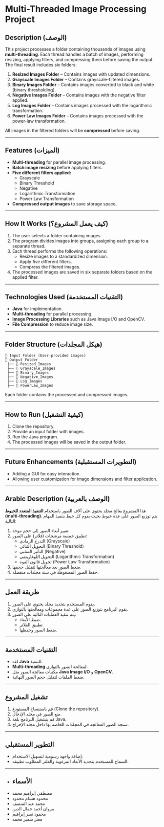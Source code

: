 # Multi-Threaded Image Processing Project

## Description (الوصف)
This project processes a folder containing thousands of images using **multi-threading**. Each thread handles a batch of images, performing resizing, applying filters, and compressing them before saving the output. The final result includes six folders:

1. **Resized Images Folder** – Contains images with updated dimensions.
2. **Grayscale Images Folder** – Contains grayscale-filtered images.
3. **Binary Images Folder** – Contains images converted to black and white (binary thresholding).
4. **Negative Images Folder** – Contains images with the negative filter applied.
5. **Log Images Folder** – Contains images processed with the logarithmic transformation.
6. **Power Law Images Folder** – Contains images processed with the power-law transformation.

All images in the filtered folders will be **compressed** before saving.

---
## Features (الميزات)
- **Multi-threading** for parallel image processing.
- **Batch image resizing** before applying filters.
- **Five different filters applied:**
  - Grayscale
  - Binary Threshold
  - Negative
  - Logarithmic Transformation
  - Power Law Transformation
- **Compressed output images** to save storage space.

---
## How It Works (كيف يعمل المشروع؟)
1. The user selects a folder containing images.
2. The program divides images into groups, assigning each group to a separate thread.
3. Each thread performs the following operations:
   - Resize images to a standardized dimension.
   - Apply five different filters.
   - Compress the filtered images.
4. The processed images are saved in six separate folders based on the applied filter.

---
## Technologies Used (التقنيات المستخدمة)
- **Java** for implementation.
- **Multi-threading** for parallel processing.
- **Image Processing Libraries** such as Java Image I/O and OpenCV.
- **File Compression** to reduce image size.

---
## Folder Structure (هيكل المجلدات)
```
📂 Input Folder (User-provided images)
📂 Output Folder
 ├── 📂 Resized_Images
 ├── 📂 Grayscale_Images
 ├── 📂 Binary_Images
 ├── 📂 Negative_Images
 ├── 📂 Log_Images
 ├── 📂 PowerLaw_Images
```
Each folder contains the processed and compressed images.

---
## How to Run (كيفية التشغيل)
1. Clone the repository.
2. Provide an input folder with images.
3. Run the Java program.
4. The processed images will be saved in the output folder.

---
## Future Enhancements (التطويرات المستقبلية)
- Adding a GUI for easy interaction.
- Allowing user customization for image dimensions and filter application.

---
## Arabic Description (الوصف بالعربية)
هذا المشروع يعالج مجلد يحتوي على آلاف الصور باستخدام **التنفيذ المتعدد للخيوط (multi-threading)**. يتم توزيع الصور على عدة خيوط بحيث يقوم كل خيط بتنفيذ المهام التالية:

1. تغيير أبعاد الصور إلى حجم موحد.
2. تطبيق خمسة مرشحات (فلاتر) على الصور:
   - التدرج الرمادي (Grayscale)
   - التحويل الثنائي (Binary Threshold)
   - التأثير السلبي (Negative)
   - التحويل اللوغاريتمي (Logarithmic Transformation)
   - تحويل قانون القوة (Power Law Transformation)
3. ضغط الصور بعد معالجتها لتقليل حجمها.
4. حفظ الصور المضغوطة في ستة مجلدات منفصلة.

---

## طريقة العمل
1. يقوم المستخدم بتحديد مجلد يحتوي على الصور.
2. يقوم البرنامج بتوزيع الصور على عدة مجموعات ومعالجتها بالتوازي.
3. يتم تنفيذ العمليات التالية على الصور:
   - ضبط الأبعاد.
   - تطبيق الفلاتر.
   - ضغط الصور وحفظها.

---

## التقنيات المستخدمة
- لغة **Java** للتنفيذ.
- **Multi-threading** لمعالجة الصور بالتوازي.
- مكتبات معالجة الصور مثل **Java Image I/O** و **OpenCV**.
- ضغط الملفات لتقليل حجم الصور النهائية.

---

## تشغيل المشروع
1. قم باستنساخ المستودع (Clone the repository).
2. ضع الصور في مجلد الإدخال.
3. قم بتشغيل البرنامج بلغة Java.
4. ستجد الصور المعالجة في المجلدات الخاصة بها داخل مجلد الإخراج.

---

## التطوير المستقبلي
- إضافة واجهة رسومية لتسهيل الاستخدام.
- السماح للمستخدم بتحديد الأبعاد المرغوبة والفلتر المطلوب تطبيقه.
  
---


- ## الأسماء
- مصطفى إبراهيم محمد
- محمود هشام محمود
- محمد عبد المنصف
- مروان أحمد جمال الدين
- محمود نصر إبراهيم
- معتز سمير محمد 

